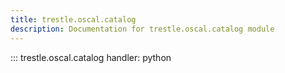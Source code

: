 ```yaml
---
title: trestle.oscal.catalog
description: Documentation for trestle.oscal.catalog module
---
```

::: trestle.oscal.catalog
handler: python
